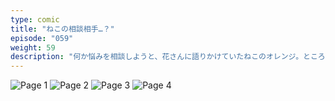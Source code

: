 ```yaml
---
type: comic
title: "ねこの相談相手…？"
episode: "059"
weight: 59
description: "何か悩みを相談しようと、花さんに語りかけていたねこのオレンジ。ところが、その姿をエミリーに見られてしまい、バツが悪くてちょっと慌ててしまいました… 😅 "
---
```


![Page 1](cut-1.jpg)
![Page 2](cut-2.jpg)
![Page 3](cut-3.jpg)
![Page 4](cut-4.jpg)
